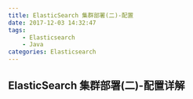 ```yaml
---
title: ElasticSearch 集群部署(二)-配置
date: 2017-12-03 14:32:47
tags:
	- Elasticsearch
    - Java
categories: Elasticsearch
---
```


## ElasticSearch 集群部署(二)-配置详解